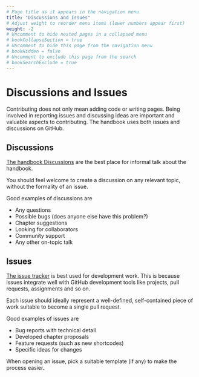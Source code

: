 ```yaml
---
# Page title as it appears in the navigation menu
title: "Discussions and Issues"
# Adjust weight to reorder menu items (lower numbers appear first)
weight: -2
# Uncomment to hide nested pages in a collapsed menu
# bookCollapseSection = true
# Uncomment to hide this page from the navigation menu
# bookHidden = false
# Uncomment to exclude this page from the search
# bookSearchExclude = true
---
```


# Discussions and Issues

Contributing does not only mean adding code or writing pages. Being involved in
reporting issues and discussing ideas are important and valuable aspects to
contributing. The handbook uses both issues and discussions on GitHub.

## Discussions

[The handbook
Discussions](https://github.com/alan-turing-institute/REG-handbook/discussions)
are the best place for informal talk about the handbook.

You should feel welcome to create a discussion on any relevant topic, without
the formality of an issue.

Good examples of discussions are

- Any questions
- Possible bugs (does anyone else have this problem?)
- Chapter suggestions
- Looking for collaborators
- Community support
- Any other on-topic talk

## Issues

[The issue
tracker](https://github.com/alan-turing-institute/REG-handbook/issues) is best
used for development work. This is because issues integrate well with GitHub
development tools like projects, pull requests, assignments and so on.

Each issue should ideally represent a well-defined,
self-contained piece of work suitable to become a single pull request.

Good examples of issues are

- Bug reports with technical detail
- Developed chapter proposals
- Feature requests (such as new shortcodes)
- Specific ideas for changes

When opening an issue, pick a suitable template (if any) to make the process
easier.
